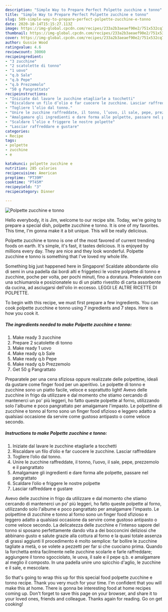 ```yaml
---
description: "Simple Way to Prepare Perfect Polpette zucchine e tonno"
title: "Simple Way to Prepare Perfect Polpette zucchine e tonno"
slug: 509-simple-way-to-prepare-perfect-polpette-zucchine-e-tonno
date: 2020-10-14T15:15:27.113Z
image: https://img-global.cpcdn.com/recipes/233a2b3aeaef90e2/751x532cq70/polpette-zucchine-e-tonno-recipe-main-photo.jpg
thumbnail: https://img-global.cpcdn.com/recipes/233a2b3aeaef90e2/751x532cq70/polpette-zucchine-e-tonno-recipe-main-photo.jpg
cover: https://img-global.cpcdn.com/recipes/233a2b3aeaef90e2/751x532cq70/polpette-zucchine-e-tonno-recipe-main-photo.jpg
author: Gussie Wood
ratingvalue: 4.6
reviewcount: 30060
recipeingredient:
- "3 zucchine"
- "2 scatolette di tonno"
- "1 uovo"
- "q.b Sale"
- "q.b Pepe"
- "q.b Prezzemolo"
- "50 g Pangrattato"
recipeinstructions:
- "Iniziate dal lavare le zucchine etagliarle a tocchetti"
- "Riscaldare un filo d’olio e far cuocere le zucchine. Lasciar raffreddare"
- "Togliere l’olio dal tonno."
- "Unire le zucchine raffreddate, il tonno, l’uovo, il sale, pepe, prezzemolo e il pangrattato"
- "Amalgamare gli ingredienti e dare forma alle polpette, passare nel pangrattato"
- "Scaldare l’olio e friggere le nostre polpette"
- "Lasciar raffreddare e gustare"
categories:
- Recipe
tags:
- polpette
- zucchine
- e

katakunci: polpette zucchine e 
nutrition: 285 calories
recipecuisine: American
preptime: "PT39M"
cooktime: "PT45M"
recipeyield: "3"
recipecategory: Dinner

---
```



![Polpette zucchine e tonno](https://img-global.cpcdn.com/recipes/233a2b3aeaef90e2/751x532cq70/polpette-zucchine-e-tonno-recipe-main-photo.jpg)

Hello everybody, it is Jim, welcome to our recipe site. Today, we're going to prepare a special dish, polpette zucchine e tonno. It is one of my favorites. This time, I'm gonna make it a bit unique. This will be really delicious.

Polpette zucchine e tonno is one of the most favored of current trending foods on earth. It's simple, it's fast, it tastes delicious. It is enjoyed by millions every day. They are nice and they look wonderful. Polpette zucchine e tonno is something that I've loved my whole life.

Something big just happened here in Singapore! Scaldate abbondante olio di semi in una padella dai bordi alti e friggeteci le vostre polpette di tonno e zucchine, poche per volta, per pochi minuti, fino a doratura. Prelevatele con una schiumarola e posizionatele su di un piatto rivestito di carta assorbente da cucina, ad asciugarsi dell&#39;olio in eccesso. LEGGI LE ALTRE RICETTE DI POLPETTE.


To begin with this recipe, we must first prepare a few ingredients. You can cook polpette zucchine e tonno using 7 ingredients and 7 steps. Here is how you cook it.

<!--inarticleads1-->

##### The ingredients needed to make Polpette zucchine e tonno:

1. Make ready 3 zucchine
1. Prepare 2 scatolette di tonno
1. Make ready 1 uovo
1. Make ready q.b Sale
1. Make ready q.b Pepe
1. Make ready q.b Prezzemolo
1. Get 50 g Pangrattato


Preparatele per una cena sfiziosa oppure realizzate delle polpettine, ideali da gustare come finger food per un aperitivo. Le polpette di tonno e zucchine sono un piatto facile, veloce e soprattutto light! Avevo delle zucchine in frigo da utilizzare e dal momento che stiamo cercando di mantenerci un po&#39; più leggeri, ho fatto queste polpette al forno, utilizzando solo l&#39;albume e poco pangrattato per amalgamare l&#39;impasto. Le polpettine di zucchine e tonno al forno sono un finger food sfizioso e leggero adatto a qualsiasi occasione da servire come gustoso antipasto o come veloce secondo. 

<!--inarticleads2-->

##### Instructions to make Polpette zucchine e tonno:

1. Iniziate dal lavare le zucchine etagliarle a tocchetti
1. Riscaldare un filo d’olio e far cuocere le zucchine. Lasciar raffreddare
1. Togliere l’olio dal tonno.
1. Unire le zucchine raffreddate, il tonno, l’uovo, il sale, pepe, prezzemolo e il pangrattato
1. Amalgamare gli ingredienti e dare forma alle polpette, passare nel pangrattato
1. Scaldare l’olio e friggere le nostre polpette
1. Lasciar raffreddare e gustare


Avevo delle zucchine in frigo da utilizzare e dal momento che stiamo cercando di mantenerci un po&#39; più leggeri, ho fatto queste polpette al forno, utilizzando solo l&#39;albume e poco pangrattato per amalgamare l&#39;impasto. Le polpettine di zucchine e tonno al forno sono un finger food sfizioso e leggero adatto a qualsiasi occasione da servire come gustoso antipasto o come veloce secondo. La delicatezza delle zucchine e l&#39;intenso sapore del tonno si sposano perfettamente dando vita a dei bocconcini deliziosi che abbinano gusto e salute grazie alla cottura al forno e la quasi totale assenza di grassi aggiunti Il procedimento è molto semplice: far bollire le zucchine tagliate a metà, o se volete a pezzetti per far si che cuociano prima. Quando la forchetta entra facilmente nelle zucchine scolarle e farle raffreddare; aggiungere il tonno sgocciolato, le uova, il sale e il pepe q.b. e amalgamare al meglio il composto. In una padella unire uno spicchio d&#39;aglio, le zucchine e il sale, e mescolare. 

So that's going to wrap this up for this special food polpette zucchine e tonno recipe. Thank you very much for your time. I'm confident that you will make this at home. There is gonna be interesting food at home recipes coming up. Don't forget to save this page on your browser, and share it to your loved ones, friends and colleague. Thanks again for reading. Go on get cooking!
